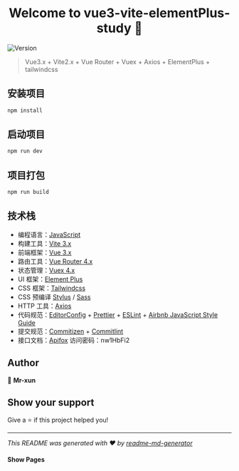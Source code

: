 <h1 align="center">Welcome to vue3-vite-elementPlus-study 👋</h1>
<p>
  <img alt="Version" src="https://img.shields.io/badge/version-0.0.0-blue.svg?cacheSeconds=2592000" />
</p>

> Vue3.x + Vite2.x + Vue Router + Vuex + Axios + ElementPlus + tailwindcss

## 安装项目

```sh
npm install
```

## 启动项目

```sh
npm run dev
```

## 项目打包

```sh
npm run build
```

## 技术栈

- 编程语言：[JavaScript](https://www.javascript.com/)
- 构建工具：[Vite 3.x](https://cn.vitejs.dev/)
- 前端框架：[Vue 3.x](https://v3.cn.vuejs.org/)
- 路由工具：[Vue Router 4.x](https://next.router.vuejs.org/zh/index.html)
- 状态管理：[Vuex 4.x](https://next.vuex.vuejs.org/)
- UI 框架：[Element Plus](https://element-plus.org/#/zh-CN)
- CSS 框架：[Tailwindcss](https://www.tailwindcss.cn/)
- CSS 预编译 [Stylus](https://stylus-lang.com/) / [Sass](https://sass.bootcss.com/documentation) 
- HTTP 工具：[Axios](https://axios-http.com/)
- 代码规范：[EditorConfig](http://editorconfig.org) + [Prettier](https://prettier.io/) + [ESLint](https://eslint.org/) + [Airbnb JavaScript Style Guide](https://github.com/airbnb/javascript#translation)
- 提交规范：[Commitizen](http://commitizen.github.io/cz-cli/) + [Commitlint](https://commitlint.js.org/#/)
- 接口文档：[Apifox](https://www.apifox.cn/apidoc/shared-f4964aff-49a0-4b47-bbda-7e18f6235c26) 访问密码：nw1HbFi2 


## Author

👤 **Mr-xun**


## Show your support

Give a ⭐️ if this project helped you!

***
_This README was generated with ❤️ by [readme-md-generator](https://github.com/kefranabg/readme-md-generator)_

#### Show Pages
